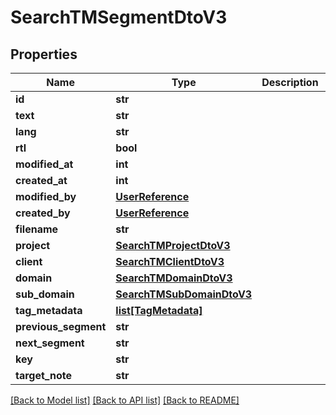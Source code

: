 # SearchTMSegmentDtoV3

## Properties
Name | Type | Description | Notes
------------ | ------------- | ------------- | -------------
**id** | **str** |  | [optional] 
**text** | **str** |  | [optional] 
**lang** | **str** |  | [optional] 
**rtl** | **bool** |  | [optional] 
**modified_at** | **int** |  | [optional] 
**created_at** | **int** |  | [optional] 
**modified_by** | [**UserReference**](UserReference.md) |  | [optional] 
**created_by** | [**UserReference**](UserReference.md) |  | [optional] 
**filename** | **str** |  | [optional] 
**project** | [**SearchTMProjectDtoV3**](SearchTMProjectDtoV3.md) |  | [optional] 
**client** | [**SearchTMClientDtoV3**](SearchTMClientDtoV3.md) |  | [optional] 
**domain** | [**SearchTMDomainDtoV3**](SearchTMDomainDtoV3.md) |  | [optional] 
**sub_domain** | [**SearchTMSubDomainDtoV3**](SearchTMSubDomainDtoV3.md) |  | [optional] 
**tag_metadata** | [**list[TagMetadata]**](TagMetadata.md) |  | [optional] 
**previous_segment** | **str** |  | [optional] 
**next_segment** | **str** |  | [optional] 
**key** | **str** |  | [optional] 
**target_note** | **str** |  | [optional] 

[[Back to Model list]](../README.md#documentation-for-models) [[Back to API list]](../README.md#documentation-for-api-endpoints) [[Back to README]](../README.md)

